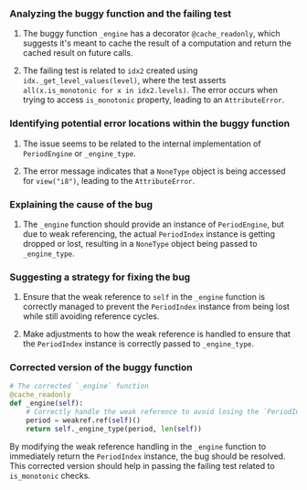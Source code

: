 ### Analyzing the buggy function and the failing test

1. The buggy function `_engine` has a decorator `@cache_readonly`, which suggests it's meant to cache the result of a computation and return the cached result on future calls.
   
2. The failing test is related to `idx2` created using `idx._get_level_values(level)`, where the test asserts `all(x.is_monotonic for x in idx2.levels)`. The error occurs when trying to access `is_monotonic` property, leading to an `AttributeError`.

### Identifying potential error locations within the buggy function

1. The issue seems to be related to the internal implementation of `PeriodEngine` or `_engine_type`.
   
2. The error message indicates that a `NoneType` object is being accessed for `view("i8")`, leading to the `AttributeError`.

### Explaining the cause of the bug

1. The `_engine` function should provide an instance of `PeriodEngine`, but due to weak referencing, the actual `PeriodIndex` instance is getting dropped or lost, resulting in a `NoneType` object being passed to `_engine_type`.

### Suggesting a strategy for fixing the bug

1. Ensure that the weak reference to `self` in the `_engine` function is correctly managed to prevent the `PeriodIndex` instance from being lost while still avoiding reference cycles.
   
2. Make adjustments to how the weak reference is handled to ensure that the `PeriodIndex` instance is correctly passed to `_engine_type`.

### Corrected version of the buggy function

```python
# The corrected `_engine` function
@cache_readonly
def _engine(self):
    # Correctly handle the weak reference to avoid losing the `PeriodIndex` instance
    period = weakref.ref(self)()
    return self._engine_type(period, len(self))
```

By modifying the weak reference handling in the `_engine` function to immediately return the `PeriodIndex` instance, the bug should be resolved. This corrected version should help in passing the failing test related to `is_monotonic` checks.